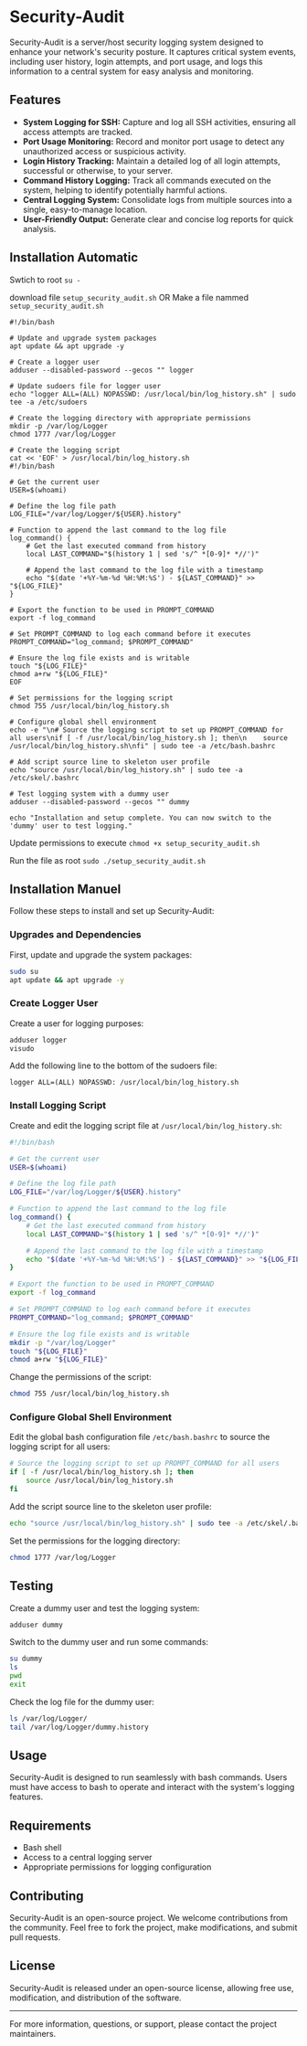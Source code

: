# Security-Audit

Security-Audit is a server/host security logging system designed to enhance your network's security posture. It captures critical system events, including user history, login attempts, and port usage, and logs this information to a central system for easy analysis and monitoring.

## Features

- **System Logging for SSH:** Capture and log all SSH activities, ensuring all access attempts are tracked.
- **Port Usage Monitoring:** Record and monitor port usage to detect any unauthorized access or suspicious activity.
- **Login History Tracking:** Maintain a detailed log of all login attempts, successful or otherwise, to your server.
- **Command History Logging:** Track all commands executed on the system, helping to identify potentially harmful actions.
- **Central Logging System:** Consolidate logs from multiple sources into a single, easy-to-manage location.
- **User-Friendly Output:** Generate clear and concise log reports for quick analysis.

## Installation Automatic
Swtich to root `su -`

download file `setup_security_audit.sh`
OR 
Make a file nammed `setup_security_audit.sh`
```
#!/bin/bash

# Update and upgrade system packages
apt update && apt upgrade -y

# Create a logger user
adduser --disabled-password --gecos "" logger

# Update sudoers file for logger user
echo "logger ALL=(ALL) NOPASSWD: /usr/local/bin/log_history.sh" | sudo tee -a /etc/sudoers

# Create the logging directory with appropriate permissions
mkdir -p /var/log/Logger
chmod 1777 /var/log/Logger

# Create the logging script
cat << 'EOF' > /usr/local/bin/log_history.sh
#!/bin/bash

# Get the current user
USER=$(whoami)

# Define the log file path
LOG_FILE="/var/log/Logger/${USER}.history"

# Function to append the last command to the log file
log_command() {
    # Get the last executed command from history
    local LAST_COMMAND="$(history 1 | sed 's/^ *[0-9]* *//')"

    # Append the last command to the log file with a timestamp
    echo "$(date '+%Y-%m-%d %H:%M:%S') - ${LAST_COMMAND}" >> "${LOG_FILE}"
}

# Export the function to be used in PROMPT_COMMAND
export -f log_command

# Set PROMPT_COMMAND to log each command before it executes
PROMPT_COMMAND="log_command; $PROMPT_COMMAND"

# Ensure the log file exists and is writable
touch "${LOG_FILE}"
chmod a+rw "${LOG_FILE}"
EOF

# Set permissions for the logging script
chmod 755 /usr/local/bin/log_history.sh

# Configure global shell environment
echo -e "\n# Source the logging script to set up PROMPT_COMMAND for all users\nif [ -f /usr/local/bin/log_history.sh ]; then\n    source /usr/local/bin/log_history.sh\nfi" | sudo tee -a /etc/bash.bashrc

# Add script source line to skeleton user profile
echo "source /usr/local/bin/log_history.sh" | sudo tee -a /etc/skel/.bashrc

# Test logging system with a dummy user
adduser --disabled-password --gecos "" dummy

echo "Installation and setup complete. You can now switch to the 'dummy' user to test logging."
```

Update permissions to execute
`chmod +x setup_security_audit.sh`

Run the file as root
`sudo ./setup_security_audit.sh`

## Installation Manuel

Follow these steps to install and set up Security-Audit:

### Upgrades and Dependencies

First, update and upgrade the system packages:

```bash
sudo su
apt update && apt upgrade -y
```

### Create Logger User

Create a user for logging purposes:

```bash
adduser logger
visudo
```

Add the following line to the bottom of the sudoers file:

```plaintext
logger ALL=(ALL) NOPASSWD: /usr/local/bin/log_history.sh
```

### Install Logging Script

Create and edit the logging script file at `/usr/local/bin/log_history.sh`:

```bash
#!/bin/bash

# Get the current user
USER=$(whoami)

# Define the log file path
LOG_FILE="/var/log/Logger/${USER}.history"

# Function to append the last command to the log file
log_command() {
    # Get the last executed command from history
    local LAST_COMMAND="$(history 1 | sed 's/^ *[0-9]* *//')"

    # Append the last command to the log file with a timestamp
    echo "$(date '+%Y-%m-%d %H:%M:%S') - ${LAST_COMMAND}" >> "${LOG_FILE}"
}

# Export the function to be used in PROMPT_COMMAND
export -f log_command

# Set PROMPT_COMMAND to log each command before it executes
PROMPT_COMMAND="log_command; $PROMPT_COMMAND"

# Ensure the log file exists and is writable
mkdir -p "/var/log/Logger"
touch "${LOG_FILE}"
chmod a+rw "${LOG_FILE}"
```

Change the permissions of the script:

```bash
chmod 755 /usr/local/bin/log_history.sh
```

### Configure Global Shell Environment

Edit the global bash configuration file `/etc/bash.bashrc` to source the logging script for all users:

```bash
# Source the logging script to set up PROMPT_COMMAND for all users
if [ -f /usr/local/bin/log_history.sh ]; then
    source /usr/local/bin/log_history.sh
fi
```

Add the script source line to the skeleton user profile:

```bash
echo "source /usr/local/bin/log_history.sh" | sudo tee -a /etc/skel/.bashrc
```

Set the permissions for the logging directory:

```bash
chmod 1777 /var/log/Logger
```

## Testing

Create a dummy user and test the logging system:

```bash
adduser dummy
```

Switch to the dummy user and run some commands:

```bash
su dummy
ls
pwd
exit
```

Check the log file for the dummy user:

```bash
ls /var/log/Logger/
tail /var/log/Logger/dummy.history
```

## Usage

Security-Audit is designed to run seamlessly with bash commands. Users must have access to bash to operate and interact with the system's logging features.

## Requirements

- Bash shell
- Access to a central logging server
- Appropriate permissions for logging configuration

## Contributing

Security-Audit is an open-source project. We welcome contributions from the community. Feel free to fork the project, make modifications, and submit pull requests.

## License

Security-Audit is released under an open-source license, allowing free use, modification, and distribution of the software.

---

For more information, questions, or support, please contact the project maintainers.
